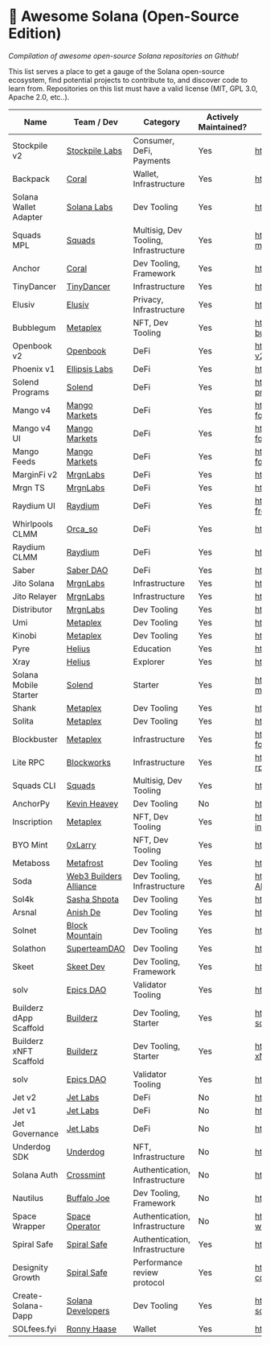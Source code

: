 # 🚀 Awesome Solana (Open-Source Edition)

_Compilation of awesome open-source Solana repositories on Github!_

This list serves a place to get a gauge of the Solana open-source ecosystem, find potential projects to contribute to, and discover code to learn from. Repositories on this list must have a valid license (MIT, GPL 3.0, Apache 2.0, etc..).

| Name                   | Team / Dev                                                    | Category                              | Actively Maintained? | Link                                                             |
| ---------------------- | ------------------------------------------------------------- | ------------------------------------- | -------------------- | ---------------------------------------------------------------- |
| Stockpile v2           | [Stockpile Labs](https://twitter.com/GoStockpile)             | Consumer, DeFi, Payments              | Yes                  | <https://github.com/StockpileLabs/stockpile-v2>                  |
| Backpack               | [Coral](https://twitter.com/xNFT_Backpack)                    | Wallet, Infrastructure                | Yes                  | <https://github.com/coral-xyz/backpack>                          |
| Solana Wallet Adapter  | [Solana Labs](https://twitter.com/solana)                     | Dev Tooling                           | Yes                  | <https://github.com/solana-labs/wallet-adapter>                  |
| Squads MPL             | [Squads](https://twitter.com/squadsprotocol)                  | Multisig, Dev Tooling, Infrastructure | Yes                  | <https://github.com/Squads-Protocol/squads-mpl>                  |
| Anchor                 | [Coral](https://twitter.com/xNFT_Backpack)                    | Dev Tooling, Framework                | Yes                  | <https://github.com/coral-xyz/anchor>                            |
| TinyDancer             | [TinyDancer](https://twitter.com/tinydancerio)                | Infrastructure                        | Yes                  | <https://github.com/tinydancer-io/tinydancer>                    |
| Elusiv                 | [Elusiv](https://twitter.com/elusivprivacy)                   | Privacy, Infrastructure               | Yes                  | <https://github.com/elusiv-privacy/elusiv>                       |
| Bubblegum              | [Metaplex](https://twitter.com/metaplex)                      | NFT, Dev Tooling                      | Yes                  | <https://github.com/metaplex-foundation/mpl-bubblegum>           |
| Openbook v2            | [Openbook](https://twitter.com/openbookdex)                   | DeFi                                  | Yes                  | <https://github.com/openbook-dex/openbook-v2>                    |
| Phoenix v1             | [Ellipsis Labs](https://twitter.com/ellipsis_labs)            | DeFi                                  | Yes                  | <https://github.com/Ellipsis-Labs/phoenix-v1>                    |
| Solend Programs        | [Solend](https://twitter.com/solendprotocol)                  | DeFi                                  | Yes                  | <https://github.com/solendprotocol/solana-program-library>       |
| Mango v4               | [Mango Markets](https://twitter.com/mangomarkets)             | DeFi                                  | Yes                  | <https://github.com/blockworks-foundation/mango-v4>              |
| Mango v4 UI            | [Mango Markets](https://twitter.com/mangomarkets)             | DeFi                                  | Yes                  | <https://github.com/blockworks-foundation/mango-v4-ui>           |
| Mango Feeds            | [Mango Markets](https://twitter.com/mangomarkets)             | DeFi                                  | Yes                  | <https://github.com/blockworks-foundation/mango-feeds>           |
| MarginFi v2            | [MrgnLabs](https://twitter.com/marginfi)                      | DeFi                                  | Yes                  | <https://github.com/mrgnlabs/marginfi-v2>                        |
| Mrgn TS                | [MrgnLabs](https://twitter.com/marginfi)                      | DeFi                                  | Yes                  | <https://github.com/mrgnlabs/mrgn-ts>                            |
| Raydium UI             | [Raydium](https://twitter.com/raydiumprotocol)                | DeFi                                  | Yes                  | <https://github.com/raydium-io/raydium-frontend>                 |
| Whirlpools CLMM        | [Orca_so](https://twitter.com/orca_so)                        | DeFi                                  | Yes                  | <https://github.com/orca-so/whirlpools>                          |
| Raydium CLMM           | [Raydium](https://twitter.com/RaydiumProtocol)                | DeFi                                  | Yes                  | <https://github.com/raydium-io/raydium-clmm>                     |
| Saber                  | [Saber DAO](https://twitter.com/The_Saber_DAO)                | DeFi                                  | Yes                  | <https://github.com/saber-hq/stable-swap>                        |
| Jito Solana            | [MrgnLabs](https://twitter.com/jito_sol)                      | Infrastructure                        | Yes                  | <https://github.com/jito-foundation/jito-solana>                 |
| Jito Relayer           | [MrgnLabs](https://twitter.com/jito_sol)                      | Infrastructure                        | Yes                  | <https://github.com/jito-foundation/jito-relayer>                |
| Distributor            | [MrgnLabs](https://twitter.com/jito_sol)                      | Dev Tooling                           | Yes                  | <https://github.com/jito-foundation/distributor>                 |
| Umi                    | [Metaplex](https://twitter.com/metaplex)                      | Dev Tooling                           | Yes                  | <https://github.com/metaplex-foundation/umi>                     |
| Kinobi                 | [Metaplex](https://twitter.com/metaplex)                      | Dev Tooling                           | Yes                  | <https://github.com/metaplex-foundation/kinobi>                  |
| Pyre                   | [Helius](https://twitter.com/heliuslabs)                      | Education                             | Yes                  | <https://github.com/helius-labs/pyre>                            |
| Xray                   | [Helius](https://twitter.com/heliuslabs)                      | Explorer                              | Yes                  | <https://github.com/helius-labs/xray>                            |
| Solana Mobile Starter  | [Solend](https://twitter.com/solendprotocol)                  | Starter                               | Yes                  | <https://github.com/solendprotocol/solana-mobile-starter-kit>    |
| Shank                  | [Metaplex](https://twitter.com/metaplex)                      | Dev Tooling                           | Yes                  | <https://github.com/metaplex-foundation/shank>                   |
| Solita                 | [Metaplex](https://twitter.com/metaplex)                      | Dev Tooling                           | Yes                  | <https://github.com/metaplex-foundation/solita>                  |
| Blockbuster            | [Metaplex](https://twitter.com/metaplex)                      | Infrastructure                        | Yes                  | <https://github.com/metaplex-foundation/blockbuster>             |
| Lite RPC               | [Blockworks](https://twitter.com/blockworks_)                 | Infrastructure                        | Yes                  | <https://github.com/blockworks-foundation/lite-rpc>              |
| Squads CLI             | [Squads](https://twitter.com/squadsprotocol)                  | Multisig, Dev Tooling                 | Yes                  | <https://github.com/Squads-Protocol/squads-cli>                  |
| AnchorPy               | [Kevin Heavey](https://twitter.com/metaplex)                  | Dev Tooling                           | No                   | <https://github.com/kevinheavey/anchorpy>                        |
| Inscription            | [Metaplex](https://twitter.com/metaplex)                      | NFT, Dev Tooling                      | Yes                  | <https://github.com/metaplex-foundation/mpl-inscription>         |
| BYO Mint               | [0xLarry](https://twitter.com/0xLarry8)                       | NFT, Dev Tooling                      | Yes                  | <https://github.com/0xlarry/byo_mint>                            |
| Metaboss               | [Metafrost](https://github.com/samuelvanderwaal/metaboss)     | Dev Tooling                           | Yes                  | <https://github.com/samuelvanderwaal/metaboss>                   |
| Soda                   | [Web3 Builders Alliance](https://twitter.com/comebuidlwithus) | Dev Tooling, Infrastructure           | Yes                  | <https://github.com/Web3-Builders-Alliance/soda>                 |
| Sol4k                  | [Sasha Shpota](https://twitter.com/sashashpota)               | Dev Tooling                           | Yes                  | <https://github.com/sol4k/sol4k>                                 |
| Arsnal                 | [Anish De](https://twitter.com/anishde10)                     | Dev Tooling                           | Yes                  | <https://github.com/AnishDe12020/arsnal>                         |
| Solnet                 | [Block Mountain](https://twitter.com/blockmountainio)         | Dev Tooling                           | Yes                  | <https://github.com/bmresearch/Solnet>                           |
| Solathon               | [SuperteamDAO](https://twitter.com/superteamdao)              | Dev Tooling                           | Yes                  | <https://github.com/SuperteamDAO/solathon>                       |
| Skeet                  | [Skeet Dev](https://twitter.com/SkeetDev)                     | Dev Tooling, Framework                | Yes                  | <https://github.com/elsoul/skeet-cli>                            |
| solv                   | [Epics DAO](https://twitter.com/EpicsDAO2)                    | Validator Tooling                     | Yes                  | <https://github.com/EpicsDAO/solv>                               |
| Builderz dApp Scaffold | [Builderz](https://twitter.com/builderz__)                    | Dev Tooling, Starter                  | Yes                  | <https://github.com/builderz-labs/builderz-solana-dapp-scaffold> |
| Builderz xNFT Scaffold | [Builderz](https://twitter.com/builderz__)                    | Dev Tooling, Starter                  | Yes                  | <https://github.com/builderz-labs/builderz-xNFT-scaffold-next>   |
| solv                   | [Epics DAO](https://twitter.com/EpicsDAO2)                    | Validator Tooling                     | Yes                  | <https://github.com/EpicsDAO/solv>                               |
| Jet v2                 | [Jet Labs](https://twitter.com/jetprotocol)                   | DeFi                                  | No                   | <https://github.com/jet-lab/jet-v2>                              |
| Jet v1                 | [Jet Labs](https://twitter.com/jetprotocol)                   | DeFi                                  | No                   | <https://github.com/jet-lab/jet-v1>                              |
| Jet Governance         | [Jet Labs](https://twitter.com/jetprotocol)                   | DeFi                                  | No                   | <https://github.com/jet-lab/jet-governance>                      |
| Underdog SDK           | [Underdog](https://twitter.com/backanunderdog)                | NFT, Infrastructure                   | No                   | <https://github.com/UnderdogProtocol/js>                         |
| Solana Auth            | [Crossmint](https://twitter.com/crossmint)                    | Authentication, Infrastructure        | No                   | <https://github.com/Crossmint/solana-auth>                       |
| Nautilus               | [Buffalo Joe](https://twitter.com/realbuffalojoe)             | Dev Tooling, Framework                | No                   | <https://github.com/nautilus-project/nautilus>                   |
| Space Wrapper          | [Space Operator](https://twitter.com/_space_operator)         | Authentication, Infrastructure        | No                   | <https://github.com/space-operator/space-wrapper>                |
| Spiral Safe            | [Spiral Safe](https://twitter.com/spiralsafe)                 | Authentication, Infrastructure        | Yes                  | <https://github.com/Spiral-Safe>                                 |
| Designity Growth       | [Spiral Safe](https://twitter.com/DesignityCom)               | Performance review protocol           | Yes                  | <https://github.com/designitycom/solana-contract>                |
| Create-Solana-Dapp     | [Solana Developers](https://twitter.com/solana_devs)          | Dev Tooling                           | Yes                  | <https://github.com/solana-developers/create-solana-dapp>        |
| SOLfees.fyi            | [Ronny Haase](https://twitter.com/ronnyhaase)                 | Wallet                                | Yes                  | <https://github.com/ronnyhaase/solfees.fyi>                      |
